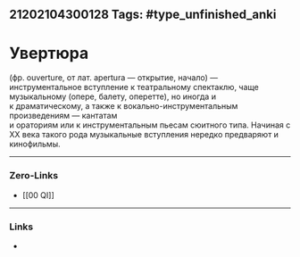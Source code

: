 21202104300128
Tags: #type_unfinished_anki
---
# Увертюра

(фр. ouverture, от лат. apertura — открытие, начало) — инструментальное вступление к театральному спектаклю, чаще музыкальному (опере, балету, оперетте), но иногда и к драматическому, а также к вокально-инструментальным произведениям — кантатам <br>и ораториям или к инструментальным пьесам сюитного типа. Начиная с XX века такого рода музыкальные вступления нередко предваряют и кинофильмы.

---
### Zero-Links
- [[00 QI]]
---
### Links
-